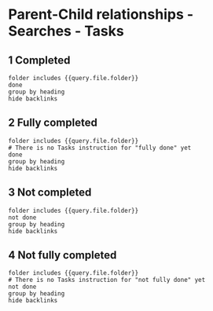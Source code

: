 # Parent-Child relationships - Searches - Tasks

## 1 Completed

```tasks
folder includes {{query.file.folder}}
done
group by heading
hide backlinks
```

## 2 Fully completed

```tasks
folder includes {{query.file.folder}}
# There is no Tasks instruction for "fully done" yet
done
group by heading
hide backlinks
```

## 3 Not completed

```tasks
folder includes {{query.file.folder}}
not done
group by heading
hide backlinks
```

## 4 Not fully completed

```tasks
folder includes {{query.file.folder}}
# There is no Tasks instruction for "not fully done" yet
not done
group by heading
hide backlinks
```
